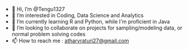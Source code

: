 - 👋 Hi, I’m @Tengu1327
- 👀 I’m interested in Coding, Data Science and Analytics
- 🌱 I’m currently learning R and Python, while I'm proficient in Java
- 💞️ I’m looking to collaborate on projects for sampling/modeling data, or normal problem solving codes
- 📫 How to reach me : atharvraturi27@gmail.com

<!---
Tengu1327/Tengu1327 is a ✨ special ✨ repository because its `README.md` (this file) appears on your GitHub profile.
You can click the Preview link to take a look at your changes.
--->
